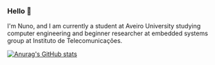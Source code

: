 ### Hello 👋

I'm Nuno, and I am currently a student at Aveiro University studying computer engineering and beginner researcher at embedded systems group at Instituto de Telecomunicações.

[![Anurag's GitHub stats](https://github-readme-stats.vercel.app/api?username=NunoVidal&show_icons=true&theme=dracula)](https://github.com/anuraghazra/github-readme-stats)
